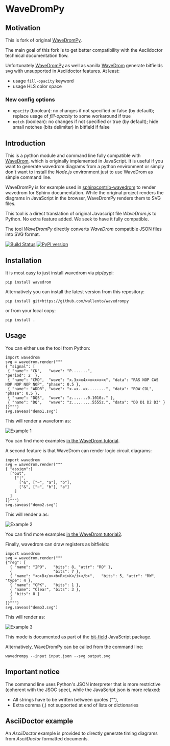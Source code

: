 # WaveDromPy

## Motivation

This is fork of original [WaveDromPy](https://github.com/wallento/wavedrompy).

The main goal of this fork is to get better compatibility with the Asciidoctor technical documentation flow.

Unfortunately [WaveDromPy](https://github.com/wallento/wavedrompy) as well as vanilla [WaveDrom](https://github.com/wavedrom/wavedrom) generate bitfields svg with unsupported in Asciidoctor features. At least:
 * usage `fill-opacity` keyword
 * usage HLS color space

### New config options


 - `opacity` (boolean): no changes if not specified or false (by default); replace usage of _fill-opacity_ to some workaround if true
 - `notch` (boolean): no changes if not specified or true (by default); hide small notches (bits delimiter) in bitfield if false


## Introduction

This is a python module and command line fully compatible with [WaveDrom](https://wavedrom.com/), which is originally implemented in JavaScript. It is useful if you want to generate wavedrom diagrams from a python environment or simply don't want to install the _Node.js_ environment just to use WaveDrom as simple command line.

WaveDromPy is for example used in [sphinxcontrib-wavedrom](https://pypi.org/project/sphinxcontrib-wavedrom/) to render wavedrom for Sphinx documentation. While the original project renders the diagrams in JavaScript in the browser, WaveDromPy renders them to SVG files.

This tool is a direct translation of original Javascript file _WaveDrom.js_ to Python. No extra feature added. We seek to have it fully compatible.

The tool _WaveDromPy_ directly converts _WaveDrom_ compatible JSON files into SVG format.

[![Build Status](https://travis-ci.org/wallento/wavedrompy.svg?branch=master)](https://travis-ci.org/wallento/wavedrompy)
[![PyPI version](https://badge.fury.io/py/wavedrom.svg)](https://badge.fury.io/py/wavedrom)

## Installation

It is most easy to just install wavedrom via pip/pypi:

    pip install wavedrom

Alternatively you can install the latest version from this repository:

    pip install git+https://github.com/wallento/wavedrompy

or from your local copy:

    pip install .

## Usage

You can either use the tool from Python:

    import wavedrom
    svg = wavedrom.render("""
    { "signal": [
     { "name": "CK",   "wave": "P.......",                                              "period": 2  },
     { "name": "CMD",  "wave": "x.3x=x4x=x=x=x=x", "data": "RAS NOP CAS NOP NOP NOP NOP", "phase": 0.5 },
     { "name": "ADDR", "wave": "x.=x..=x........", "data": "ROW COL",                     "phase": 0.5 },
     { "name": "DQS",  "wave": "z.......0.1010z." },
     { "name": "DQ",   "wave": "z.........5555z.", "data": "D0 D1 D2 D3" }
    ]}""")
    svg.saveas("demo1.svg")

This will render a waveform as:

![Example 1](https://raw.githubusercontent.com/wallento/wavedrompy/2e8568d50561f534133d036fee3bd35756f416d9/doc/demo1.svg?sanitize=true "Example 1")

You can find more examples [in the WaveDrom tutorial](https://wavedrom.com/tutorial.html).

A second feature is that WaveDrom can render logic circuit diagrams:

    import wavedrom
    svg = wavedrom.render("""
    { "assign":[
      ["out",
        ["|",
          ["&", ["~", "a"], "b"],
          ["&", ["~", "b"], "a"]
        ]
      ]
    ]}""")
    svg.saveas("demo2.svg")

This will render a as:

![Example 2](https://raw.githubusercontent.com/wallento/wavedrompy/2e8568d50561f534133d036fee3bd35756f416d9/doc/demo2.svg?sanitize=true "Example 2")

You can find more examples [in the WaveDrom tutorial2](https://wavedrom.com/tutorial2.html).

Finally, wavedrom can draw registers as bitfields:

    import wavedrom
    svg = wavedrom.render("""
    {"reg": [
      { "name": "IPO",   "bits": 8, "attr": "RO" },
      {                  "bits": 7 },
      { "name": "<o>B</o><b>R<i>K</i></b>",   "bits": 5, "attr": "RW", "type": 4 },
      { "name": "CPK",   "bits": 1 },
      { "name": "Clear", "bits": 3 },
      { "bits": 8 }
      ]
    ]}""")
    svg.saveas("demo3.svg")


This will render as:

![Example 3](https://raw.githubusercontent.com/wallento/wavedrompy/2e8568d50561f534133d036fee3bd35756f416d9/doc/demo3.svg?sanitize=true "Example 3")

This mode is documented as part of the [bit-field](https://www.npmjs.com/package/bit-field) JavaScript package.

Alternatively, WaveDromPy can be called from the command line:

    wavedrompy --input input.json --svg output.svg

## Important notice

The command line uses Python's JSON interpreter that is more restrictive (coherent with the JSOC spec), while the JavaScript json is more relaxed:

 * All strings have to be written between quotes (""),
 * Extra comma (,) not supported at end of lists or dictionaries

## AsciiDoctor example

An _AsciiDoctor_ example is provided to directly generate timing diagrams from _AsciiDoctor_ formatted documents.

